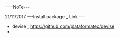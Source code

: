 ----NoTe---

21/11/2017
---Install package _ Link ---
*  devise _ https://github.com/plataformatec/devise 
*

